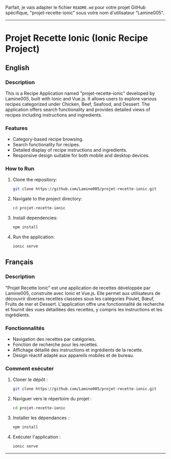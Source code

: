 Parfait, je vais adapter le fichier `README.md` pour votre projet GitHub spécifique, "projet-recette-ionic" sous votre nom d'utilisateur "Lamine005".

---

# Projet Recette Ionic (Ionic Recipe Project)

## English

### Description
This is a Recipe Application named "projet-recette-ionic" developed by Lamine005, built with Ionic and Vue.js. It allows users to explore various recipes categorized under Chicken, Beef, Seafood, and Dessert. The application offers search functionality and provides detailed views of recipes including instructions and ingredients.

### Features
- Category-based recipe browsing.
- Search functionality for recipes.
- Detailed display of recipe instructions and ingredients.
- Responsive design suitable for both mobile and desktop devices.

### How to Run
1. Clone the repository:
   ```bash
   git clone https://github.com/Lamine005/projet-recette-ionic.git
   ```
2. Navigate to the project directory:
   ```bash
   cd projet-recette-ionic
   ```
3. Install dependencies:
   ```bash
   npm install
   ```
4. Run the application:
   ```bash
   ionic serve
   ```

## Français

### Description
"Projet Recette Ionic" est une application de recettes développée par Lamine005, construite avec Ionic et Vue.js. Elle permet aux utilisateurs de découvrir diverses recettes classées sous les catégories Poulet, Bœuf, Fruits de mer et Dessert. L'application offre une fonctionnalité de recherche et fournit des vues détaillées des recettes, y compris les instructions et les ingrédients.

### Fonctionnalités
- Navigation des recettes par catégories.
- Fonction de recherche pour les recettes.
- Affichage détaillé des instructions et ingrédients de la recette.
- Design réactif adapté aux appareils mobiles et de bureau.

### Comment exécuter
1. Cloner le dépôt :
   ```bash
   git clone https://github.com/Lamine005/projet-recette-ionic.git
   ```
2. Naviguer vers le répertoire du projet :
   ```bash
   cd projet-recette-ionic
   ```
3. Installer les dépendances :
   ```bash
   npm install
   ```
4. Exécuter l'application :
   ```bash
   ionic serve
   ```

---
